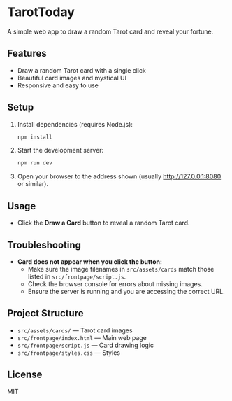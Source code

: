 # TarotToday

A simple web app to draw a random Tarot card and reveal your fortune.

## Features
- Draw a random Tarot card with a single click
- Beautiful card images and mystical UI
- Responsive and easy to use

## Setup
1. Install dependencies (requires Node.js):
   ```sh
   npm install
   ```
2. Start the development server:
   ```sh
   npm run dev
   ```
3. Open your browser to the address shown (usually http://127.0.0.1:8080 or similar).

## Usage
- Click the **Draw a Card** button to reveal a random Tarot card.

## Troubleshooting
- **Card does not appear when you click the button:**
  - Make sure the image filenames in `src/assets/cards` match those listed in `src/frontpage/script.js`.
  - Check the browser console for errors about missing images.
  - Ensure the server is running and you are accessing the correct URL.

## Project Structure
- `src/assets/cards/` — Tarot card images
- `src/frontpage/index.html` — Main web page
- `src/frontpage/script.js` — Card drawing logic
- `src/frontpage/styles.css` — Styles

## License
MIT